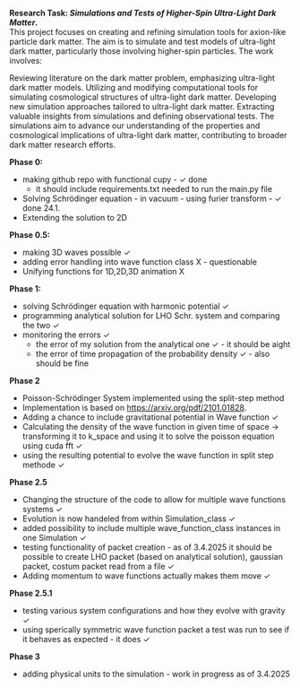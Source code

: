 **Research Task: *Simulations and Tests of Higher-Spin Ultra-Light Dark Matter*.** \
This project focuses on creating and refining simulation tools for axion-like particle dark matter. The aim is to simulate and test models of ultra-light dark matter, particularly those involving higher-spin particles. The work involves:

Reviewing literature on the dark matter problem, emphasizing ultra-light dark matter models.
Utilizing and modifying computational tools for simulating cosmological structures of ultra-light dark matter.
Developing new simulation approaches tailored to ultra-light dark matter.
Extracting valuable insights from simulations and defining observational tests.
The simulations aim to advance our understanding of the properties and cosmological implications of ultra-light dark matter, contributing to broader dark matter research efforts.


**Phase 0:**
- making github repo with functional cupy - ✓ done
  - it should include requirements.txt needed to run the main.py file
- Solving Schrödinger equation - in vacuum - using furier transform - ✓ done 24.1.
- Extending the solution to 2D


**Phase 0.5:**
- making 3D waves possible ✓
- adding error handling into wave function class X - questionable
- Unifying functions for 1D,2D,3D animation X

**Phase 1:**
- solving Schrödinger equation with harmonic potential ✓
- programming analytical solution for LHO Schr. system and comparing the two  ✓
- monitoring the errors ✓ 
  - the error of my solution from the analytical one ✓ - it should be aight
  - the error of time propagation of the probability density  ✓ - also should be fine
  
**Phase 2**
- Poisson-Schrödinger System implemented using the split-step method
- Implementation is based on https://arxiv.org/pdf/2101.01828.
- Adding a chance to include gravitational potential in Wave function ✓
- Calculating the density of the wave function in given time of space -> transforming it to k_space and using it to solve the poisson equation using cuda fft ✓
- using the resulting potential to evolve the wave function in split step methode ✓

**Phase 2.5**
- Changing the structure of the code to allow for multiple wave functions systems ✓
- Evolution is now handeled from within Simulation_class ✓
- added possibility to include multiple wave_function_class instances in one Simulation ✓
- testing functionality of packet creation - as of 3.4.2025 it should be possible to create LHO packet (based on analytical solution), gaussian packet, costum packet read from a file ✓
- Adding momentum to wave functions actually makes them move ✓

**Phase 2.5.1**
- testing various system configurations and how they evolve with gravity ✓
- using sperically symmetric wave function packet a test was run to see if it behaves as expected - it does ✓

**Phase 3**
- adding physical units to the simulation - work in progress as of 3.4.2025
